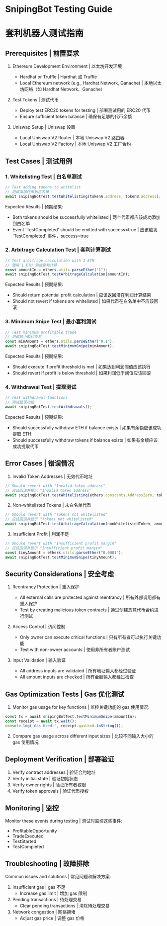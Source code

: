 # SnipingBot Testing Guide
# 套利机器人测试指南

## Prerequisites | 前置要求

1. Ethereum Development Environment | 以太坊开发环境
   - Hardhat or Truffle | Hardhat 或 Truffle
   - Local Ethereum network (e.g., Hardhat Network, Ganache) | 本地以太坊网络（如 Hardhat Network、Ganache）

2. Test Tokens | 测试代币
   - Deploy test ERC20 tokens for testing | 部署测试用的 ERC20 代币
   - Ensure sufficient token balance | 确保有足够的代币余额

3. Uniswap Setup | Uniswap 设置
   - Local Uniswap V2 Router | 本地 Uniswap V2 路由器
   - Local Uniswap V2 Factory | 本地 Uniswap V2 工厂合约

## Test Cases | 测试用例

### 1. Whitelisting Test | 白名单测试
```javascript
// Test adding tokens to whitelist
// 测试添加代币到白名单
await snipingBotTest.testWhitelisting(tokenA.address, tokenB.address);
```

Expected Results | 预期结果:
- Both tokens should be successfully whitelisted | 两个代币都应该成功添加到白名单
- Event 'TestCompleted' should be emitted with success=true | 应该触发 'TestCompleted' 事件，success=true

### 2. Arbitrage Calculation Test | 套利计算测试
```javascript
// Test arbitrage calculation with 1 ETH
// 使用 1 ETH 测试套利计算
const amountIn = ethers.utils.parseEther("1");
await snipingBotTest.testArbitrageCalculation(amountIn);
```

Expected Results | 预期结果:
- Should return potential profit calculation | 应该返回潜在利润计算结果
- Should not revert if tokens are whitelisted | 如果代币在白名单中不应该回滚

### 3. Minimum Snipe Test | 最小套利测试
```javascript
// Test minimum profitable trade
// 测试最小盈利交易
const minAmount = ethers.utils.parseEther("0.1");
await snipingBotTest.testMinimumSnipe(minAmount);
```

Expected Results | 预期结果:
- Should execute if profit threshold is met | 如果达到利润阈值应该执行
- Should revert if profit is below threshold | 如果利润低于阈值应该回滚

### 4. Withdrawal Test | 提现测试
```javascript
// Test withdrawal functions
// 测试提现功能
await snipingBotTest.testWithdrawals();
```

Expected Results | 预期结果:
- Should successfully withdraw ETH if balance exists | 如果有余额应该成功提取 ETH
- Should successfully withdraw tokens if balance exists | 如果有余额应该成功提取代币

## Error Cases | 错误情况

1. Invalid Token Addresses | 无效代币地址
```javascript
// Should revert with "Invalid token address"
// 应该回滚并提示 "Invalid token address"
await snipingBotTest.testWhitelisting(ethers.constants.AddressZero, tokenB.address);
```

2. Non-whitelisted Tokens | 未白名单代币
```javascript
// Should revert with "Tokens not whitelisted"
// 应该回滚并提示 "Tokens not whitelisted"
await snipingBotTest.testArbitrageCalculation(nonWhitelistedToken, amountIn);
```

3. Insufficient Profit | 利润不足
```javascript
// Should revert with "Insufficient profit margin"
// 应该回滚并提示 "Insufficient profit margin"
const tinyAmount = ethers.utils.parseEther("0.0001");
await snipingBotTest.testMinimumSnipe(tinyAmount);
```

## Security Considerations | 安全考虑

1. Reentrancy Protection | 重入保护
   - All external calls are protected against reentrancy | 所有外部调用都有重入保护
   - Test by creating malicious token contracts | 通过创建恶意代币合约进行测试

2. Access Control | 访问控制
   - Only owner can execute critical functions | 只有所有者可以执行关键功能
   - Test with non-owner accounts | 使用非所有者账户测试

3. Input Validation | 输入验证
   - All address inputs are validated | 所有地址输入都经过验证
   - All amount inputs are checked | 所有金额输入都经过检查

## Gas Optimization Tests | Gas 优化测试

1. Monitor gas usage for key functions | 监控关键功能的 gas 使用情况:
```javascript
const tx = await snipingBotTest.testMinimumSnipe(amountIn);
const receipt = await tx.wait();
console.log('Gas Used:', receipt.gasUsed.toString());
```

2. Compare gas usage across different input sizes | 比较不同输入大小的 gas 使用情况

## Deployment Verification | 部署验证

1. Verify contract addresses | 验证合约地址
2. Verify initial state | 验证初始状态
3. Verify owner rights | 验证所有者权限
4. Verify token approvals | 验证代币授权

## Monitoring | 监控

Monitor these events during testing | 测试时监控这些事件:
- ProfitableOpportunity
- TradeExecuted
- TestStarted
- TestCompleted

## Troubleshooting | 故障排除

Common issues and solutions | 常见问题和解决方案:
1. Insufficient gas | gas 不足
   - Increase gas limit | 增加 gas 限制
2. Pending transactions | 待处理交易
   - Clear pending transactions | 清除待处理交易
3. Network congestion | 网络拥堵
   - Adjust gas price | 调整 gas 价格

